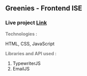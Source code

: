 <h2>Greenies - Frontend ISE</h2>
<h3>Live project <a href="https://vrushuk.github.io/Greenies-Website/" target="_blank">Link</a></h3>


<p style="font-weight:bold; color: gray;">Technologies :</p>
<span>HTML, CSS, JavaScript</span>
<p style="font-weight:bold; color: gray;">Libraries and API used :</p>
<ol>
    <li><a href="https://github.com/tameemsafi/typewriterjs"></a>TypewriterJS</li>
    <li><a href="https://www.emailjs.com/"></a>EmailJS</li>
</ol>
